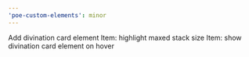 ```yaml
---
'poe-custom-elements': minor
---
```


Add divination card element
Item: highlight maxed stack size
Item: show divination card element on hover
